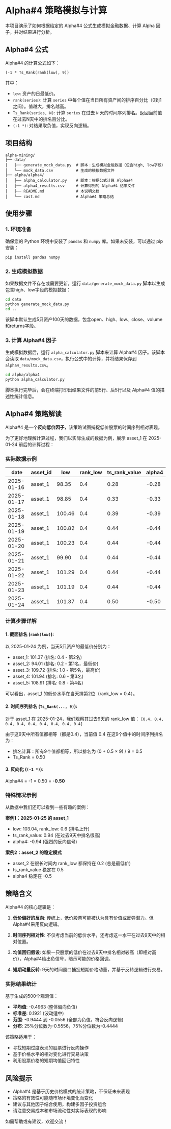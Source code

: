 # Alpha#4 策略模拟与计算

本项目演示了如何根据给定的 Alpha#4 公式生成模拟金融数据、计算 Alpha 因子，并对结果进行分析。

## Alpha#4 公式

Alpha#4 的计算公式如下：

```
(-1 * Ts_Rank(rank(low), 9))
```

其中：

* `low`: 资产的日最低价。
* `rank(series)`: 计算 `series` 中每个值在当日所有资产间的排序百分比（0到1之间）。值越大，排名越高。
* `Ts_Rank(series, N)`: 计算 `series` 在过去 `N` 天的时间序列排名。返回当前值在过去N天中的排名百分比。
* `(-1 *)`: 对结果取负值，实现反向逻辑。

## 项目结构

```
alpha-mining/
├── data/
│   ├── generate_mock_data.py  # 脚本：生成模拟金融数据（包含high, low字段）
│   └── mock_data.csv          # 生成的模拟数据文件
├── alpha/alpha4/
│   ├── alpha_calculator.py    # 脚本：根据公式计算 Alpha#4
│   ├── alpha4_results.csv     # 计算得到的 Alpha#4 结果文件
│   ├── README.md              # 本说明文档
│   └── cast.md                # Alpha#4 策略总结
```

## 使用步骤

### 1. 环境准备

确保您的 Python 环境中安装了 `pandas` 和 `numpy` 库。如果未安装，可以通过 pip 安装：

```bash
pip install pandas numpy
```

### 2. 生成模拟数据

如果数据文件不存在或需要更新，运行 `data/generate_mock_data.py` 脚本以生成包含high、low字段的模拟数据：

```bash
cd data
python generate_mock_data.py
cd ..
```

该脚本默认生成5只资产100天的数据，包含open、high、low、close、volume和returns字段。

### 3. 计算 Alpha#4 因子

生成模拟数据后，运行 `alpha_calculator.py` 脚本来计算 Alpha#4 因子。该脚本会读取 `data/mock_data.csv`，执行公式中的计算，并将结果保存到 `alpha4_results.csv`。

```bash
cd alpha/alpha4
python alpha_calculator.py
```

脚本执行完毕后，会在终端打印出结果文件的前5行、后5行以及 Alpha#4 值的描述性统计信息。

## Alpha#4 策略解读

Alpha#4 是一个**反向低价因子**，该策略试图捕捉低价股票的时间序列相对表现。

为了更好地理解计算过程，我们以实际生成的数据为例，展示 asset_1 在 2025-01-24 前后的计算过程：

### 实际数据示例

| date       | asset_id | low    | rank_low | ts_rank_value | alpha4 |
| ---------- | -------- | ------ | -------- | ------------- | ------ |
| 2025-01-16 | asset_1  | 98.35  | 0.4      | 0.28          | -0.28  |
| 2025-01-17 | asset_1  | 98.85  | 0.4      | 0.33          | -0.33  |
| 2025-01-18 | asset_1  | 100.46 | 0.4      | 0.39          | -0.39  |
| 2025-01-19 | asset_1  | 100.82 | 0.4      | 0.44          | -0.44  |
| 2025-01-20 | asset_1  | 100.23 | 0.4      | 0.44          | -0.44  |
| 2025-01-21 | asset_1  | 99.90  | 0.4      | 0.44          | -0.44  |
| 2025-01-22 | asset_1  | 101.29 | 0.4      | 0.44          | -0.44  |
| 2025-01-23 | asset_1  | 101.19 | 0.4      | 0.44          | -0.44  |
| 2025-01-24 | asset_1  | 101.37 | 0.4      | 0.50          | -0.50  |

### 计算步骤详解

#### 1. **截面排名 (`rank(low)`)**:

以 2025-01-24 为例，当天5只资产的最低价分别为：

- asset_1: 101.37 (排名: 0.4 - 第2名)
- asset_2: 94.01  (排名: 0.2 - 第1名，最低价)
- asset_3: 109.72 (排名: 1.0 - 第5名，最高价)
- asset_4: 101.94 (排名: 0.6 - 第3名)
- asset_5: 108.91 (排名: 0.8 - 第4名)

可以看出，asset_1 的低价水平在当天排第2位（rank_low = 0.4）。

#### 2. **时间序列排名 (`Ts_Rank(..., 9)`)**:

对于 asset_1 在 2025-01-24，我们观察其过去9天的 rank_low 值：
`[0.4, 0.4, 0.4, 0.4, 0.4, 0.4, 0.4, 0.4, 0.4]`

由于这9天中所有值都相等（都是0.4），当前值 0.4 在这9个值中的时间序列排名为：
- 排名计算：所有9个值都相等，所以排名为 (0 + 0.5 × 9) / 9 = 0.5
- Ts_Rank = 0.50

#### 3. **反向化 (`(-1 *)`)**:

Alpha#4 = -1 × 0.50 = **-0.50**

### 特殊情况示例

从数据中我们还可以看到一些有趣的案例：

**案例1：2025-01-25 的 asset_1**
- low: 103.04, rank_low: 0.6 (排名上升)
- ts_rank_value: 0.94 (在过去9天中排名很高)
- alpha4: -0.94 (强烈的反向信号)

**案例2：asset_2 的稳定模式**
- asset_2 在很长时间内 rank_low 都保持在 0.2 (总是最低价)
- ts_rank_value 稳定在 0.5
- alpha4 稳定在 -0.5

## 策略含义

Alpha#4 的核心逻辑是：

1. **低价偏好的反向**: 传统上，低价股票可能被认为具有价值或反弹潜力。但Alpha#4采用反向逻辑。

2. **时间序列相对性**: 不仅考虑当前的低价水平，还考虑这一水平在过去9天中的相对位置。

3. **均值回归假设**: 如果一只股票的低价在过去9天中排名相对较高（即相对高价），Alpha#4给出负信号，暗示可能的价格回调。

4. **短期动量反转**: 9天的时间窗口捕捉短期价格动量，并基于反转逻辑进行交易。

### 实际结果统计

基于生成的500个观测值：
- **平均值**: -0.4963 (整体偏向负值)
- **标准差**: 0.1921 (波动适中)
- **范围**: -0.9444 到 -0.0556 (全部为负值，符合反向逻辑)
- **分布**: 25%分位数为-0.5556，75%分位数为-0.4444

该策略适用于：
- 寻找短期过度表现的股票进行反向操作
- 基于价格水平的相对变化进行交易决策
- 利用股票价格的短期均值回归特性

## 风险提示

- Alpha#4 是基于历史价格模式的统计策略，不保证未来表现
- 策略的有效性可能随市场环境变化而变化
- 建议与其他因子结合使用，构建多因子投资组合
- 请注意交易成本和市场流动性对实际表现的影响

如需帮助或有建议，欢迎交流！
